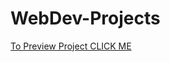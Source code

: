 # WebDev-Projects

[To Preview Project CLICK ME ](https://vishwajeett22.github.io/WebDev-Projects/)
